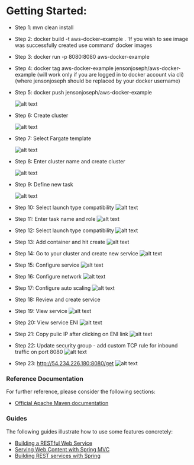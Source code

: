 # Getting Started:
* Step 1: mvn clean install
* Step 2: docker build -t aws-docker-example .
        'If you wish to see image was successfully created use command'
        docker images
* Step 3: docker run -p 8080:8080 aws-docker-example

* Step 4: docker tag aws-docker-example jensonjoseph/aws-docker-example
          (will work only if you are logged in to docker account via cli)
          (where jensonjoseph should be replaced by your docker username)
* Step 5: docker push jensonjoseph/aws-docker-example

  ![alt text](https://github.build.ge.com/212601344/aws-docker-example/blob/master/images/docker-repository.png)

* Step 6: Create cluster

  ![alt text](https://github.build.ge.com/212601344/aws-docker-example/blob/master/images/create-cluster.png)

* Step 7: Select Fargate template

  ![alt text](https://github.build.ge.com/212601344/aws-docker-example/blob/master/images/fargate-cluster-template.png)

* Step 8: Enter cluster name and create cluster

  ![alt text](https://github.build.ge.com/212601344/aws-docker-example/blob/master/images/cluster-name.png)

* Step 9: Define new task

  ![alt text](https://github.build.ge.com/212601344/aws-docker-example/blob/master/images/new-task-definition.png)

* Step 10: Select launch type compatibility
  ![alt text](https://github.build.ge.com/212601344/aws-docker-example/blob/master/images/fargate-launch-type.png)

* Step 11: Enter task name and role
  ![alt text](https://github.build.ge.com/212601344/aws-docker-example/blob/master/images/task-name-role.png)

* Step 12: Select launch type compatibility
  ![alt text](https://github.build.ge.com/212601344/aws-docker-example/blob/master/images/memory-cpu.png)

* Step 13: Add container and hit create
  ![alt text](https://github.build.ge.com/212601344/aws-docker-example/blob/master/images/container.png)

* Step 14: Go to your cluster and create new service
  ![alt text](https://github.build.ge.com/212601344/aws-docker-example/blob/master/images/new-service.png)

* Step 15: Configure service
  ![alt text](https://github.build.ge.com/212601344/aws-docker-example/blob/master/images/configure-service.png)

* Step 16: Configure network
  ![alt text](https://github.build.ge.com/212601344/aws-docker-example/blob/master/images/configure-network.png)

* Step 17: Configure auto scaling
  ![alt text](https://github.build.ge.com/212601344/aws-docker-example/blob/master/images/configure-auto-scaling.png)


* Step 18: Review and create service


* Step 19: View service
  ![alt text](https://github.build.ge.com/212601344/aws-docker-example/blob/master/images/view-service.png)

* Step 20: View service ENI
  ![alt text](https://github.build.ge.com/212601344/aws-docker-example/blob/master/images/service-eni.png)

* Step 21: Copy pulic IP after clicking on ENI link
  ![alt text](https://github.build.ge.com/212601344/aws-docker-example/blob/master/images/public-ip.png)

* Step 22: Update security group - add custom TCP rule for inbound traffic on port 8080
  ![alt text](https://github.build.ge.com/212601344/aws-docker-example/blob/master/images/update-security-group.png)




* Step 23: http://54.234.226.180:8080/get
  ![alt text](https://github.build.ge.com/212601344/aws-docker-example/blob/master/images/get-message.png)



### Reference Documentation
For further reference, please consider the following sections:

* [Official Apache Maven documentation](https://maven.apache.org/guides/index.html)

### Guides
The following guides illustrate how to use some features concretely:

* [Building a RESTful Web Service](https://spring.io/guides/gs/rest-service/)
* [Serving Web Content with Spring MVC](https://spring.io/guides/gs/serving-web-content/)
* [Building REST services with Spring](httpdqds://spring.io/guides/tutorials/bookmarks/)
